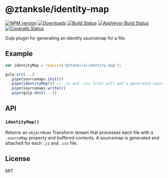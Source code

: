 # @ztanksle/identity-map

[![NPM version][npm-image]][npm-url] [![Downloads][downloads-image]][npm-url] [![Build Status][travis-image]][travis-url] [![AppVeyor Build Status][appveyor-image]][appveyor-url] [![Coveralls Status][coveralls-image]][coveralls-url]

Gulp plugin for generating an identity sourcemap for a file.

## Example

```js
var identityMap = require('@ztanksle/identity-map');

gulp.src(...)
  .pipe(sourcemaps.init())
  .pipe(identityMap()) // .js and .css files will get a generated sourcemap
  .pipe(sourcemaps.write())
  .pipe(gulp.dest(...))
```

## API

### `identityMap()`

Returns an `objectMode` Transform stream that processes each file with a `.sourceMap` property and buffered contents. A sourcemap is generated and attached for each `.js` and `.css` file.

## License

MIT

[downloads-image]: http://img.shields.io/npm/dm/@gulp-sourcemaps/identity-map.svg
[npm-url]: https://npmjs.org/package/@gulp-sourcemaps/identity-map
[npm-image]: http://img.shields.io/npm/v/@gulp-sourcemaps/identity-map.svg

[travis-url]: https://travis-ci.org/gulp-sourcemaps/identity-map
[travis-image]: http://img.shields.io/travis/gulp-sourcemaps/identity-map.svg?label=travis-ci

[appveyor-url]: https://ci.appveyor.com/project/phated/identity-map
[appveyor-image]: https://img.shields.io/appveyor/ci/phated/identity-map.svg?label=appveyor

[coveralls-url]: https://coveralls.io/r/gulp-sourcemaps/identity-map
[coveralls-image]: http://img.shields.io/coveralls/gulp-sourcemaps/identity-map.svg
